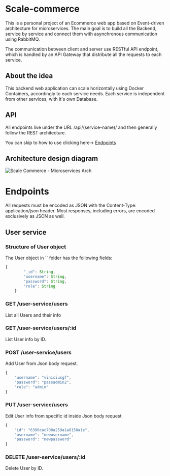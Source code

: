 # Scale-commerce

This is a personal project of an Ecommerce web app based on Event-driven architecture for microservices.
The main goal is to build all the Backend, service by service and connect them with asynchronous communication using RabbitMQ.

The communication between client and server use RESTful API endpoint, which is handled by an API Gateway that distribute all the requests to each service.

## About the idea

This backend web application can scale horizontally using Docker Containers, accordingly to each service needs. Each service is independent from other services, with it's own Database.

## API

All endpoints live under the URL /api/(service-name)/ and then generally follow the REST architecture.

You can skip to how to use clicking here-> [Endpoints](#endpoints)

## Architecture design diagram


![Scale Commerce - Microservices Arch](https://user-images.githubusercontent.com/30271243/206193862-e9ef7746-af21-4ae2-977f-dc18fa6866c8.png)

# Endpoints
All requests must be encoded as JSON with the Content-Type: application/json header. Most responses, including errors, are encoded exclusively as JSON as well.

## User service

### Structure of User object

The User object in `` folder has the following fields:

```js
{
		"_id": String,
		"username": String,
		"password": String,
		"role": String
	}
```

### GET /user-service/users
List all Users and their info
### GET /user-service/users/:id
List User info by ID.
### POST /user-service/users
Add User from Json body request.
```js
{
	"username": "viniciusgf",
	"password": "passadmin2",
	"role": "admin"
}
```
### PUT /user-service/users
Edit User info from specific id inside Json body request
```js
{
	"id": "6390cac708a259a1a8158a1e",
	"username": "newusername",
	"password": "newpassword"
}
```
### DELETE /user-service/users/:id
Delete User by ID.
